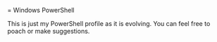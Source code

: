 = Windows PowerShell

This is just my PowerShell profile as it is evolving.  You can feel free to
poach or make suggestions.
